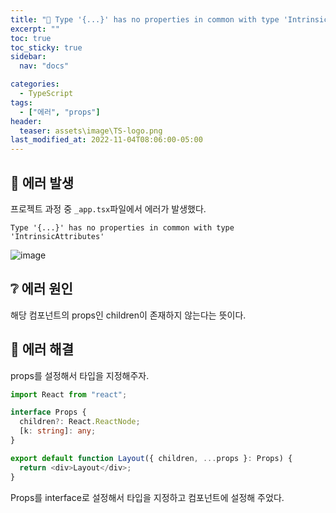 ```yaml
---
title: "🚨 Type '{...}' has no properties in common with type 'IntrinsicAttributes'"
excerpt: ""
toc: true
toc_sticky: true
sidebar:
  nav: "docs"

categories:
  - TypeScript
tags:
  - ["에러", "props"]
header:
  teaser: assets\image\TS-logo.png
last_modified_at: 2022-11-04T08:06:00-05:00
---
```


## 🚨 에러 발생

프로젝트 과정 중 `_app.tsx`파일에서 에러가 발생했다.

```
Type '{...}' has no properties in common with type 'IntrinsicAttributes'
```

![image](https://user-images.githubusercontent.com/56298540/199910984-f7921555-15c3-4a4c-b25a-52709ee859d2.png)

## ❔ 에러 원인

해당 컴포넌트의 props인 children이 존재하지 않는다는 뜻이다.

## 🔨 에러 해결

props를 설정해서 타입을 지정해주자.

```ts
import React from "react";

interface Props {
  children?: React.ReactNode;
  [k: string]: any;
}

export default function Layout({ children, ...props }: Props) {
  return <div>Layout</div>;
}
```

Props를 interface로 설정해서 타입을 지정하고 컴포넌트에 설정해 주었다.

